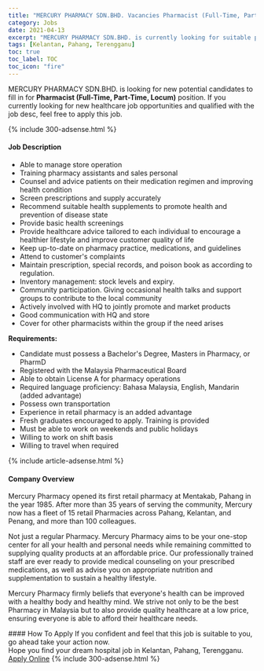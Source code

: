 ```yaml
---
title: "MERCURY PHARMACY SDN.BHD. Vacancies Pharmacist (Full-Time, Part-Time, Locum)" 
category: Jobs 
date: 2021-04-13 
excerpt: "MERCURY PHARMACY SDN.BHD. is currently looking for suitable person to fill in the Pharmacist (Full-Time, Part-Time, Locum) which positioned at Kelantan, Pahang, Terengganu" 
tags: [Kelantan, Pahang, Terengganu] 
toc: true 
toc_label: TOC 
toc_icon: "fire" 
--- 
```


<p>MERCURY PHARMACY SDN.BHD. is looking for new potential candidates to fill in for <b>Pharmacist (Full-Time, Part-Time, Locum)</b> position. If you currently looking for new healthcare job opportunities and qualified with the job desc, feel free to apply this job.
</p>{% include 300-adsense.html %} 
<div><div><h4>Job Description</h4></div><div><div><span><div><ul><li><span>Able to manage store operation</span></li><li><span>Training pharmacy assistants and sales personal</span></li><li><span>Counsel and advice patients on their medication regimen and improving health condition</span></li><li><span>Screen prescriptions and supply accurately</span></li><li><span>Recommend suitable health supplements to promote health and prevention of disease state</span></li><li><span>Provide basic health screenings</span></li><li><span>Provide healthcare advice tailored to each individual to encourage a healthier lifestyle and improve customer quality of life</span></li><li><span>Keep up-to-date on pharmacy practice, medications, and guidelines</span></li><li><span>Attend to customer's complaints</span></li><li><span>Maintain prescription, special records, and poison book as according to regulation.</span></li><li><span>Inventory management: stock levels and expiry.</span></li><li><span>Community participation. Giving occasional health talks and support groups to contribute to the local community</span></li><li><span>Actively involved with HQ to jointly promote and market products</span></li><li><span>Good communication with HQ and store</span></li><li><span>Cover for other pharmacists within the group if the need arises</span></li></ul><p><strong>Requirements:</strong></p><ul><li><span>Candidate must possess a Bachelor's Degree, Masters in Pharmacy, or PharmD</span></li><li><span>Registered with the Malaysia Pharmaceutical Board</span></li><li><span>Able to obtain License A for pharmacy operations</span></li><li><span>Required language proficiency: Bahasa Malaysia, English, Mandarin (added advantage)</span></li><li><span>Possess own transportation</span></li><li><span>Experience in retail pharmacy is an added advantage</span></li><li><span>Fresh graduates encouraged to apply. Training is provided</span></li><li><span>Must be able to work on weekends and public holidays</span></li><li><span>Willing to work on shift basis</span></li><li>Willing to travel when required</li></ul></div></span></div></div></div> 
{% include article-adsense.html %} 
<div><div><h4>Company Overview</h4></div><div><div><span><div><p>Mercury Pharmacy opened its first retail pharmacy&#160;at Mentakab, Pahang in the year 1985. After more than 35 years of serving the community, Mercury now has a fleet of 15&#160;retail Pharmacies across Pahang, Kelantan, and Penang, and more than 100 colleagues.&#160;</p><p>Not just a regular Pharmacy. Mercury Pharmacy aims to be your one-stop center for all your health and personal needs while remaining committed to supplying quality products at an affordable price. Our professionally trained staff are ever ready to provide medical counseling on your prescribed medications, as well as advise you on appropriate nutrition and supplementation to sustain a healthy lifestyle.&#160;</p><p>Mercury Pharmacy firmly beliefs that everyone's health can be improved with a healthy body and healthy mind. We strive not only to be the best Pharmacy in Malaysia but to also provide quality healthcare at a low price, ensuring everyone is able to afford their healthcare needs.</p></div></span></div></div></div> 
#### How To Apply 
If you confident and feel that this job is suitable to you, go ahead take your action now. <br/> 
Hope you find your dream hospital job in Kelantan, Pahang, Terengganu. <br/> 
<a href="https://www.jobstreet.com.my/en/job/pharmacist-full-time-part-time-locum-4536558?jobId=jobstreet-my-job-4536558" class="btn btn--warning" target="_blank" rel="nofollow noopenner">Apply Online</a> 
{% include 300-adsense.html %} 